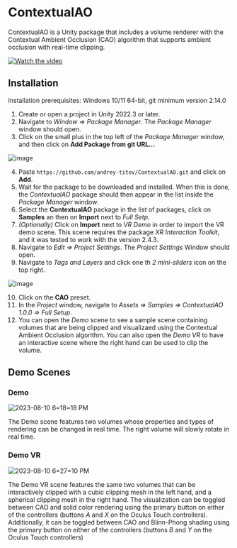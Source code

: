 # ContextualAO
ContextualAO is a Unity package that includes a volume renderer with the Contextual Ambient Occlusion (CAO) algorithm that supports ambient occlusion with real-time clipping.

[![Watch the video](https://img.youtube.com/vi/I1nA5n5v1-E/maxresdefault.jpg)](https://www.youtube.com/watch?v=I1nA5n5v1-E)

## Installation
Installation prerequisites: Windows 10/11 64-bit, git minimum version 2.14.0
1) Create or open a project in Unity 2022.3 or later.
2) Navigate to *Window => Package Manager*. The *Package Manager* window should open.
3) Click on the small plus in the top left of the *Package Manager* window, and then click on **Add Package from git URL...**

![image](https://github.com/andrey-titov/ContextualAO/assets/22062174/600bceb2-5238-411c-8f51-7f2542ff1c5b)

4) Paste `https://github.com/andrey-titov/ContextualAO.git` and click on **Add**.
5) Wait for the package to be downloaded and installed. When this is done, the *ContextualAO* package should then appear in the list inside the *Package Manager* window.
6) Select the **ContextualAO** package in the list of packages, click on **Samples** an then on **Import** next to *Full Setp*.
7) *(Optionally)* Click on **Import** next to *VR Demo* in order to import the VR demo scene. This scene requires the package *XR Interaction Toolkit*, and it was tested to work with the version 2.4.3.
8) Navigate to *Edit => Project Settings*. The *Project Settings* Window should open.
9) Navigate to *Tags and Layers* and click one th *2 mini-sliders* icon on the top right.

![image](https://github.com/andrey-titov/ContextualAO/assets/22062174/aeeae63e-4428-4dcc-acc6-9b9f06fc61a1)

10) Click on the **CAO** preset.
11) In the *Project* window, navigate to *Assets => Samples => ContextualAO 1.0.0 => Full Setup*.
12) You can open the *Demo* scene to see a sample scene containing volumes that are being clipped and visualizaed using the Contextual Ambient Occlusion algorithm. You can also open the *Demo VR* to have an interactive scene where the right hand can be used to clip the volume. 

## Demo Scenes

### Demo

![2023-08-10 6=18=18 PM](https://github.com/andrey-titov/ContextualAO/assets/22062174/64866f37-7955-4bd1-ad30-eb21ab00d846)

The Demo scene features two volumes whose properties and types of rendering can be changed in real time. The right volume will slowly rotate in real time.

### Demo VR

![2023-08-10 6=27=10 PM](https://github.com/andrey-titov/ContextualAO/assets/22062174/632d07e8-ff10-482e-ae9c-ce83f3820e6f)

The Demo VR scene features the same two volumes that can be interactively clipped with a cubic clipping mesh in the left hand, and a spherical clipping mesh in the right hand. The visualization can be toggled between CAO and solid color rendering using the primary button on either of the controllers (buttons *A* and *X* on the Oculus Touch controllers). Additionally, it can be toggled between CAO and Blinn-Phong shading using the primary button on either of the controllers (buttons *B* and *Y* on the Oculus Touch controllers)
